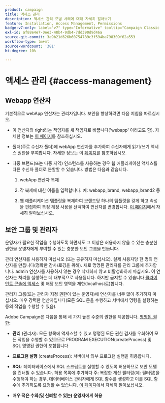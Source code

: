 ```yaml
---
product: campaign
title: 액세스 관리
description: 액세스 관리 모범 사례에 대해 자세히 알아보기
feature: Installation, Access Management, Permissions
badge-v7-only: label="v7" type="Informative" tooltip="Campaign Classic v7에만 적용"
exl-id: af88e4e7-0ee3-48b4-9db4-7dd390d9d46a
source-git-commit: 3a9b21d626b60754789c3f594ba798309f62a553
workflow-type: tm+mt
source-wordcount: '381'
ht-degree: 10%

---
```


# 액세스 관리 {#access-management}



## Webapp 연산자

기본적으로 webApp 연산자는 관리자입니다. 보안을 향상하려면 다음 지침을 따르십시오.

* 이 연산자의 right라는 책임자를 새 책임자로 바꿉니다(&#39;webapp&#39; 이라고도 함). 자세한 정보는 [이 페이지](../../platform/using/access-management.md)를 참조하십시오.

* 폴더(주로 수신자 폴더)에 webApp 연산자를 추가하여 수신자에게 읽기/쓰기 액세스 권한을 부여합니다. 자세한 정보는 이 [페이지](../../platform/using/access-management.md)를 참조하십시오.

* 다중 브랜드(또는 다중 지역) 인스턴스를 사용하는 경우 웹 애플리케이션 액세스를 다른 수신자 폴더로 분할할 수 있습니다. 방법은 다음과 같습니다.

   1. webApp 연산자 복제

   1. 각 복제에 대한 이름을 입력합니다. 예: webapp_brand, webapp_brand2 등

   1. 웹 애플리케이션 템플릿을 복제하여 브랜드당 하나의 템플릿을 갖게 하고 속성을 편집하여 특정 계정 사용을 선택하여 연산자를 변경합니다.  [이 페이지](../../web/using/defining-web-forms-properties.md)에서 자세히 알아보십시오.

## 보안 그룹 및 관리자

운영자가 필요한 작업을 수행하도록 하면서도 그 이상은 허용하지 않을 수 있는 충분한 권한을 운영자에게 부여할 수 있는 충분한 보안 그룹을 만듭니다.

관리 연산자를 사용하지 마십시오 (또는 공유하지 마십시오). 실제 사용자당 한 명의 연산자를 만듭니다(정확한 감사/로깅을 위해). 새로 명명된 관리자를 관리 그룹에 추가합니다. admin 연산자를 사용하지 않는 경우 삭제하지 않고 비활성화하지 마십시오. 이 연산자는 처리를 실행하는 데 내부적으로 사용됩니다. 하지만 금지할 수 있습니다 [클라이언트 콘솔에 액세스](../../platform/using/access-management.md) 및 해당 보안 영역을 제한(localhost로)합니다.

관리자 그룹(또는 관리자 지정 권한이 있는 운영자)에 연산자를 너무 많이 추가하지 마십시오. 매우 강력한 연산자입니다(모든 SQL 문을 수행하고 서버에서 명령을 실행하는 등의 작업을 수행할 수 있음).

Adobe Campaign은 다음을 통해 세 가지 높은 수준의 권한을 제공합니다. [명명된 권한](../../platform/using/access-management.md#named-rights):

* **관리** (관리자): 모든 항목에 액세스할 수 있고 명명된 모든 권한 검사를 우회하여 모든 작업을 수행할 수 있으므로 PROGRAM EXECUTION(createProcess) 및 SQL 명명된 권한이 포함됩니다

* **프로그램 실행** (createProcess): 서버에서 외부 프로그램 실행을 허용합니다.

* **SQL**: 데이터베이스에서 SQL 스크립트를 실행할 수 있도록 허용하므로 보안 모델을 건너뛸 수 있습니다. 허용 목록에 추가하다 주: 복잡한 계산 필터링(예: 필터링)을 수행해야 하는 경우, 데이터베이스 관리자에게 SQL 함수를 생성하고 이를 SQL 함수에 추가하도록 요청할 수 있습니다. [이 페이지](../../installation/using/scripting-coding-guidelines.md)에서 자세히 알아보십시오.

* **매우 적은 수의(및 신뢰할 수 있는) 운영자에게 허용**

